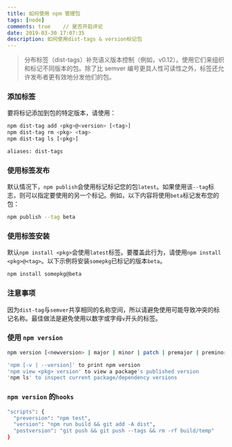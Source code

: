 ```yaml
---
title: 如何使用 npm 管理包
tags: [node]
comments: true    // 是否开启评论
date: 2019-03-30 17:07:35
description: 如何使用dist-tags & version标记包
---
```


> 分布标签（dist-tags）补充语义版本控制（例如，v0.12）。使用它们来组织和标记不同版本的包。除了比 semver 编号更具人性可读性之外，标签还允许发布者更有效地分发他们的包。

### 添加标签

要将标记添加到包的特定版本，请使用：

```bash
npm dist-tag add <pkg>@<version> [<tag>]
npm dist-tag rm <pkg> <tag>
npm dist-tag ls [<pkg>]

aliases: dist-tags
```

### 使用标签发布

默认情况下，`npm publish`会使用标记标记您的包`latest`。如果使用该`--tag`标志，则可以指定要使用的另一个标记。例如，以下内容将使用`beta`标记发布您的包：

```bash
npm publish --tag beta
```

### 使用标签安装

默认`npm install <pkg>`会使用`latest`标签。要覆盖此行为，请使用`npm install <pkg>@<tag>`。以下示例将安装`somepkg`已标记的版本`beta`。

```bash
npm install somepkg@beta
```

### 注意事项

因为`dist-tag`与`semver`共享相同的名称空间，所以请避免使用可能导致冲突的标记名称。最佳做法是避免使用以数字或字母`v`开头的标签。

### 使用 `npm version`

```bash
npm version [<newversion> | major | minor | patch | premajor | preminor | prepatch | prerelease [--preid=<prerelease-id>] | from-git]

'npm [-v | --version]' to print npm version
'npm view <pkg> version' to view a package's published version
'npm ls' to inspect current package/dependency versions
```

### `npm version` 的`hooks`

```bash
"scripts": {
  "preversion": "npm test",
  "version": "npm run build && git add -A dist",
  "postversion": "git push && git push --tags && rm -rf build/temp"
}
```
